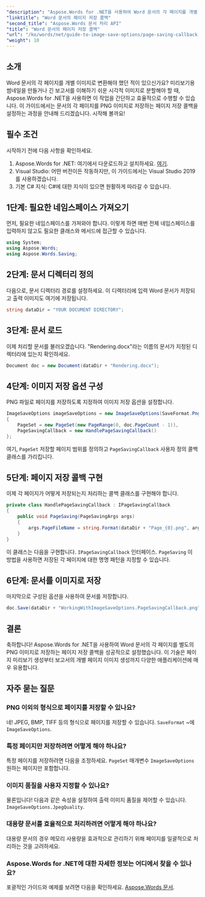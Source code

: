 ```yaml
---
"description": "Aspose.Words for .NET을 사용하여 Word 문서의 각 페이지를 개별 PNG 이미지로 쉽게 변환하는 방법을 알아보세요. 이 가이드에서는 코드 예제를 포함한 단계별 지침을 제공합니다."
"linktitle": "Word 문서의 페이지 저장 콜백"
"second_title": "Aspose.Words 문서 처리 API"
"title": "Word 문서의 페이지 저장 콜백"
"url": "/ko/words/net/guide-to-image-save-options/page-saving-callback-word-document/"
"weight": 10
---
```


## 소개

Word 문서의 각 페이지를 개별 이미지로 변환해야 했던 적이 있으신가요? 미리보기용 썸네일을 만들거나 긴 보고서를 이해하기 쉬운 시각적 이미지로 분할해야 할 때, Aspose.Words for .NET을 사용하면 이 작업을 간단하고 효율적으로 수행할 수 있습니다. 이 가이드에서는 문서의 각 페이지를 PNG 이미지로 저장하는 페이지 저장 콜백을 설정하는 과정을 안내해 드리겠습니다. 시작해 볼까요!

## 필수 조건

시작하기 전에 다음 사항을 확인하세요.

1. Aspose.Words for .NET: 여기에서 다운로드하고 설치하세요. [여기](https://releases.aspose.com/words/net/).
2. Visual Studio: 어떤 버전이든 작동하지만, 이 가이드에서는 Visual Studio 2019를 사용하겠습니다.
3. 기본 C# 지식: C#에 대한 지식이 있으면 원활하게 따라갈 수 있습니다.

## 1단계: 필요한 네임스페이스 가져오기

먼저, 필요한 네임스페이스를 가져와야 합니다. 이렇게 하면 매번 전체 네임스페이스를 입력하지 않고도 필요한 클래스와 메서드에 접근할 수 있습니다.

```csharp
using System;
using Aspose.Words;
using Aspose.Words.Saving;
```

## 2단계: 문서 디렉터리 정의

다음으로, 문서 디렉터리 경로를 설정하세요. 이 디렉터리에 입력 Word 문서가 저장되고 출력 이미지도 여기에 저장됩니다.

```csharp
string dataDir = "YOUR DOCUMENT DIRECTORY";
```

## 3단계: 문서 로드

이제 처리할 문서를 불러오겠습니다. "Rendering.docx"라는 이름의 문서가 지정된 디렉터리에 있는지 확인하세요.

```csharp
Document doc = new Document(dataDir + "Rendering.docx");
```

## 4단계: 이미지 저장 옵션 구성

PNG 파일로 페이지를 저장하도록 지정하여 이미지 저장 옵션을 설정합니다.

```csharp
ImageSaveOptions imageSaveOptions = new ImageSaveOptions(SaveFormat.Png)
{
    PageSet = new PageSet(new PageRange(0, doc.PageCount - 1)),
    PageSavingCallback = new HandlePageSavingCallback()
};
```

여기, `PageSet` 저장할 페이지 범위를 정의하고 `PageSavingCallback` 사용자 정의 콜백 클래스를 가리킵니다.

## 5단계: 페이지 저장 콜백 구현

이제 각 페이지가 어떻게 저장되는지 처리하는 콜백 클래스를 구현해야 합니다.

```csharp
private class HandlePageSavingCallback : IPageSavingCallback
{
    public void PageSaving(PageSavingArgs args)
    {
        args.PageFileName = string.Format(dataDir + "Page_{0}.png", args.PageIndex);
    }
}
```

이 클래스는 다음을 구현합니다. `IPageSavingCallback` 인터페이스. `PageSaving` 이 방법을 사용하면 저장된 각 페이지에 대한 명명 패턴을 지정할 수 있습니다.

## 6단계: 문서를 이미지로 저장

마지막으로 구성된 옵션을 사용하여 문서를 저장합니다.

```csharp
doc.Save(dataDir + "WorkingWithImageSaveOptions.PageSavingCallback.png", imageSaveOptions);
```

## 결론

축하합니다! Aspose.Words for .NET을 사용하여 Word 문서의 각 페이지를 별도의 PNG 이미지로 저장하는 페이지 저장 콜백을 성공적으로 설정했습니다. 이 기술은 페이지 미리보기 생성부터 보고서의 개별 페이지 이미지 생성까지 다양한 애플리케이션에 매우 유용합니다.

## 자주 묻는 질문

### PNG 이외의 형식으로 페이지를 저장할 수 있나요?
네! JPEG, BMP, TIFF 등의 형식으로 페이지를 저장할 수 있습니다. `SaveFormat` ~에 `ImageSaveOptions`.

### 특정 페이지만 저장하려면 어떻게 해야 하나요?
특정 페이지를 저장하려면 다음을 조정하세요. `PageSet` 매개변수 `ImageSaveOptions` 원하는 페이지만 포함합니다.

### 이미지 품질을 사용자 지정할 수 있나요?
물론입니다! 다음과 같은 속성을 설정하여 출력 이미지 품질을 제어할 수 있습니다. `ImageSaveOptions.JpegQuality`.

### 대용량 문서를 효율적으로 처리하려면 어떻게 해야 하나요?
대용량 문서의 경우 메모리 사용량을 효과적으로 관리하기 위해 페이지를 일괄적으로 처리하는 것을 고려하세요.

### Aspose.Words for .NET에 대한 자세한 정보는 어디에서 찾을 수 있나요?
포괄적인 가이드와 예제를 보려면 다음을 확인하세요. [Aspose.Words 문서](https://reference.aspose.com/words/net/).